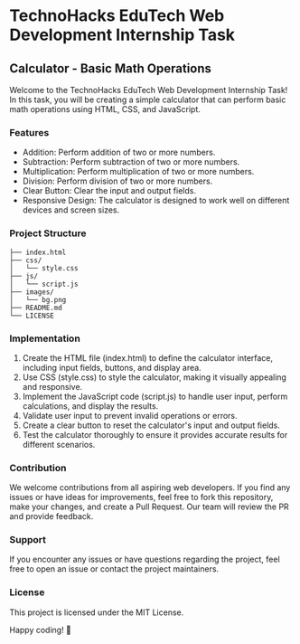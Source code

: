 # TechnoHacks EduTech Web Development Internship Task

## Calculator - Basic Math Operations

Welcome to the TechnoHacks EduTech Web Development Internship Task! In this task, you will be creating a simple calculator that can perform basic math operations using HTML, CSS, and JavaScript.

### Features

- Addition: Perform addition of two or more numbers.
- Subtraction: Perform subtraction of two or more numbers.
- Multiplication: Perform multiplication of two or more numbers.
- Division: Perform division of two or more numbers.
- Clear Button: Clear the input and output fields.
- Responsive Design: The calculator is designed to work well on different devices and screen sizes.

### Project Structure

```
├── index.html
├── css/
│   └── style.css
├── js/
│   └── script.js
├── images/
│   └── bg.png
├── README.md
└── LICENSE
```

### Implementation

1. Create the HTML file (index.html) to define the calculator interface, including input fields, buttons, and display area.
2. Use CSS (style.css) to style the calculator, making it visually appealing and responsive.
3. Implement the JavaScript code (script.js) to handle user input, perform calculations, and display the results.
4. Validate user input to prevent invalid operations or errors.
5. Create a clear button to reset the calculator's input and output fields.
6. Test the calculator thoroughly to ensure it provides accurate results for different scenarios.

### Contribution

We welcome contributions from all aspiring web developers. If you find any issues or have ideas for improvements, feel free to fork this repository, make your changes, and create a Pull Request. Our team will review the PR and provide feedback.

### Support

If you encounter any issues or have questions regarding the project, feel free to open an issue or contact the project maintainers.

### License

This project is licensed under the MIT License.

Happy coding! 🚀


